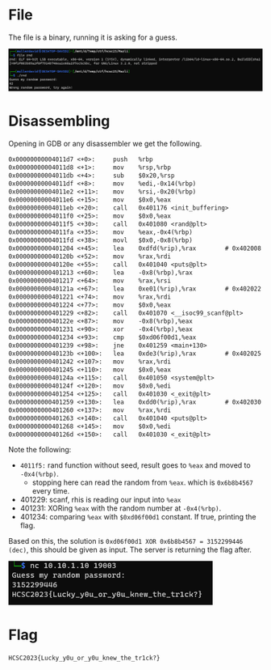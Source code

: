 # File

The file is a binary, running it is asking for a guess.

![](screenshots/1.png)

# Disassembling

Opening in GDB or any disassembler we get the following.

```
0x00000000004011d7 <+0>:     push   %rbp
0x00000000004011d8 <+1>:     mov    %rsp,%rbp
0x00000000004011db <+4>:     sub    $0x20,%rsp
0x00000000004011df <+8>:     mov    %edi,-0x14(%rbp)
0x00000000004011e2 <+11>:    mov    %rsi,-0x20(%rbp)
0x00000000004011e6 <+15>:    mov    $0x0,%eax
0x00000000004011eb <+20>:    call   0x401176 <init_buffering>
0x00000000004011f0 <+25>:    mov    $0x0,%eax
0x00000000004011f5 <+30>:    call   0x401080 <rand@plt>
0x00000000004011fa <+35>:    mov    %eax,-0x4(%rbp)
0x00000000004011fd <+38>:    movl   $0x0,-0x8(%rbp)
0x0000000000401204 <+45>:    lea    0xdfd(%rip),%rax        # 0x402008
0x000000000040120b <+52>:    mov    %rax,%rdi
0x000000000040120e <+55>:    call   0x401040 <puts@plt>
0x0000000000401213 <+60>:    lea    -0x8(%rbp),%rax
0x0000000000401217 <+64>:    mov    %rax,%rsi
0x000000000040121a <+67>:    lea    0xe01(%rip),%rax        # 0x402022
0x0000000000401221 <+74>:    mov    %rax,%rdi
0x0000000000401224 <+77>:    mov    $0x0,%eax
0x0000000000401229 <+82>:    call   0x401070 <__isoc99_scanf@plt>
0x000000000040122e <+87>:    mov    -0x8(%rbp),%eax
0x0000000000401231 <+90>:    xor    -0x4(%rbp),%eax
0x0000000000401234 <+93>:    cmp    $0xd06f00d1,%eax
0x0000000000401239 <+98>:    jne    0x401259 <main+130>
0x000000000040123b <+100>:   lea    0xde3(%rip),%rax        # 0x402025
0x0000000000401242 <+107>:   mov    %rax,%rdi
0x0000000000401245 <+110>:   mov    $0x0,%eax
0x000000000040124a <+115>:   call   0x401050 <system@plt>
0x000000000040124f <+120>:   mov    $0x0,%edi
0x0000000000401254 <+125>:   call   0x401030 <_exit@plt>
0x0000000000401259 <+130>:   lea    0xdd0(%rip),%rax        # 0x402030
0x0000000000401260 <+137>:   mov    %rax,%rdi
0x0000000000401263 <+140>:   call   0x401040 <puts@plt>
0x0000000000401268 <+145>:   mov    $0x0,%edi
0x000000000040126d <+150>:   call   0x401030 <_exit@plt>
```

Note the following: 
 - `4011f5:` rand function without seed, result goes to `%eax` and moved to `-0x4(%rbp)`.
   - stopping here can read the random from `%eax`. which is `0x6b8b4567` every time.
 - 401229: scanf, rhis is reading our input into `%eax`
 - 401231: XORing `%eax` with the random number at `-0x4(%rbp)`.
 - 401234: comparing `%eax` with `$0xd06f00d1` constant. If true, printing the flag.


Based on this, the solution is `0xd06f00d1 XOR 0x6b8b4567 = 3152299446 (dec)`, this should be given as input. The server is returning the flag after.

![](screenshots/2.png)

# Flag
`HCSC2023{Lucky_y0u_or_y0u_knew_the_tr1ck?}`
